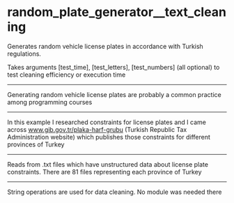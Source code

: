 # random_plate_generator__text_cleaning
Generates random vehicle license plates in accordance with Turkish regulations.

Takes arguments [test_time], [test_letters], [test_numbers] (all optional) to test cleaning efficiency 
or execution time

-------

Generating random vehicle license plates are probably a common practice among programming courses

-------

In this example I researched constraints for license plates and I came across www.gib.gov.tr/plaka-harf-grubu 
(Turkish Republic Tax Administration website) which publishes those constraints for different provinces of Turkey

-------

Reads from .txt files which have unstructured data about license plate constraints. There are 81 files 
representing each province of Turkey

-------

String operations are used for data cleaning. No module was needed there 


